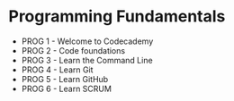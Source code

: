 # Programming Fundamentals

* PROG 1 - Welcome to Codecademy
* PROG 2 - Code foundations
* PROG 3 - Learn the Command Line
* PROG 4 - Learn Git
* PROG 5 - Learn GitHub
* PROG 6 - Learn SCRUM
